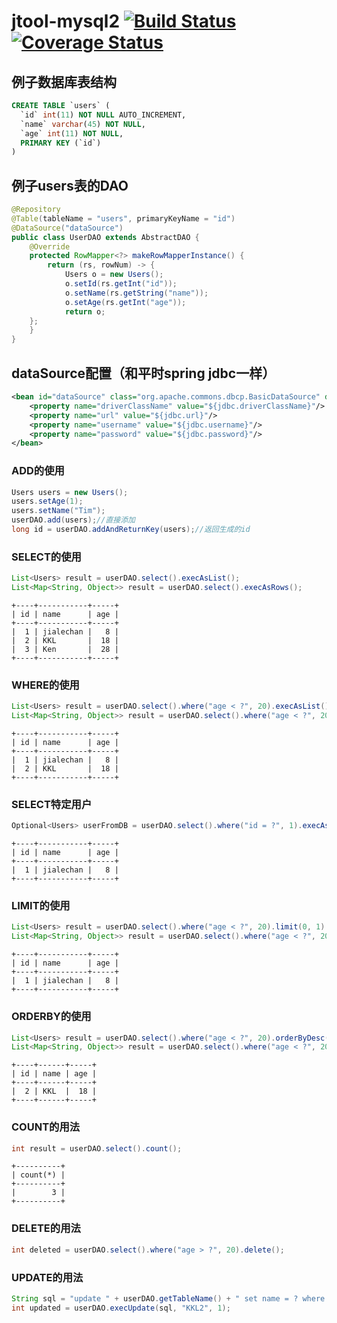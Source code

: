 # jtool-mysql2  [![Build Status](https://travis-ci.org/JavaServerGroup/jtool-mysql2.svg?branch=master)](https://travis-ci.org/JavaServerGroup/jtool-mysql2)[![Coverage Status](https://coveralls.io/repos/github/JavaServerGroup/jtool-mysql2/badge.svg?branch=master)](https://coveralls.io/github/JavaServerGroup/jtool-mysql2?branch=master) 
## 例子数据库表结构
```sql
CREATE TABLE `users` (
  `id` int(11) NOT NULL AUTO_INCREMENT,
  `name` varchar(45) NOT NULL,
  `age` int(11) NOT NULL,
  PRIMARY KEY (`id`)
) 
```
## 例子users表的DAO
```java
@Repository
@Table(tableName = "users", primaryKeyName = "id")
@DataSource("dataSource")
public class UserDAO extends AbstractDAO {
	@Override
	protected RowMapper<?> makeRowMapperInstance() {
		return (rs, rowNum) -> {
            Users o = new Users();
            o.setId(rs.getInt("id"));
            o.setName(rs.getString("name"));
            o.setAge(rs.getInt("age"));
            return o;
    };
	}
}
```
## dataSource配置（和平时spring jdbc一样）
```xml
<bean id="dataSource" class="org.apache.commons.dbcp.BasicDataSource" destroy-method="close">
    <property name="driverClassName" value="${jdbc.driverClassName}"/>
    <property name="url" value="${jdbc.url}"/>
    <property name="username" value="${jdbc.username}"/>
    <property name="password" value="${jdbc.password}"/>
</bean>
```
### ADD的使用
```java
Users users = new Users();
users.setAge(1);
users.setName("Tim");
userDAO.add(users);//直接添加
long id = userDAO.addAndReturnKey(users);//返回生成的id
```
### SELECT的使用
```java
List<Users> result = userDAO.select().execAsList();
List<Map<String, Object>> result = userDAO.select().execAsRows();
```
```shell
+----+-----------+-----+  
| id | name      | age |  
+----+-----------+-----+  
|  1 | jialechan |   8 |  
|  2 | KKL       |  18 |  
|  3 | Ken       |  28 |  
+----+-----------+-----+    
```
### WHERE的使用
```java
List<Users> result = userDAO.select().where("age < ?", 20).execAsList();
List<Map<String, Object>> result = userDAO.select().where("age < ?", 20).execAsRows();
```
```shell
+----+-----------+-----+
| id | name      | age |
+----+-----------+-----+
|  1 | jialechan |   8 |
|  2 | KKL       |  18 |
+----+-----------+-----+
```
### SELECT特定用户
```java
Optional<Users> userFromDB = userDAO.select().where("id = ?", 1).execAsPojoOpt();
```
```shell
+----+-----------+-----+
| id | name      | age |
+----+-----------+-----+
|  1 | jialechan |   8 |
+----+-----------+-----+
```
### LIMIT的使用
```java
List<Users> result = userDAO.select().where("age < ?", 20).limit(0, 1).execAsList();
List<Map<String, Object>> result = userDAO.select().where("age < ?", 20).limit(0, 1).execAsRows();
```
```shell
+----+-----------+-----+
| id | name      | age |
+----+-----------+-----+
|  1 | jialechan |   8 |
+----+-----------+-----+
```
### ORDERBY的使用
```java
List<Users> result = userDAO.select().where("age < ?", 20).orderByDesc("id").limit(0, 1).execAsList();
List<Map<String, Object>> result = userDAO.select().where("age < ?", 20).orderByDesc("id").limit(0, 1).execAsRows();
```
```shell
+----+------+-----+
| id | name | age |
+----+------+-----+
|  2 | KKL  |  18 |
+----+------+-----+
```
### COUNT的用法
```java
int result = userDAO.select().count();
```
```shell
+----------+
| count(*) |
+----------+
|        3 |
+----------+
```
### DELETE的用法
```java
int deleted = userDAO.select().where("age > ?", 20).delete();
```
### UPDATE的用法
```java
String sql = "update " + userDAO.getTableName() + " set name = ? where id = ?";
int updated = userDAO.execUpdate(sql, "KKL2", 1);
```

